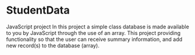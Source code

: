 # StudentData
JavaScript project
In this project a simple class database is made available to you by JavaScript through the use of an array.
This project providing functionality so that the user can receive summary information, and add new record(s)
to the database (array). 
